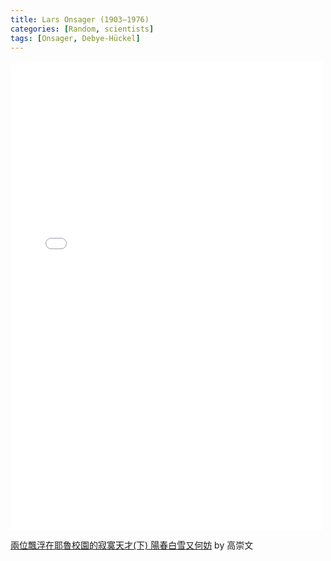 ```yaml
---
title: Lars Onsager (1903–1976)
categories: [Random, scientists]
tags: [Onsager, Debye-Hückel]
---
```


<embed src="/pdfs/Lars_Onsager.pdf" width="500" height="750" type="application/pdf">


[兩位飄浮在耶魯校園的寂寞天才(下) 陽春白雪又何妨](https://pb.ps-taiwan.org/modules/news/article.php?storyid=340&uid=0) by 高崇文
